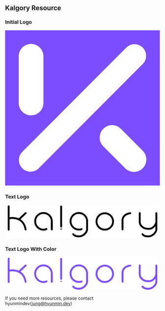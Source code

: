 ## Kalgory Resource


### Initial Logo
![Logo-Initial](https://github.com/kalgory/Resource/blob/main/Logo-Initial-Background.svg)

### Text Logo
![Logo-Initial](https://github.com/kalgory/Resource/blob/main/Logo-Text.svg)


### Text Logo With Color
![Logo-Initial](https://github.com/kalgory/Resource/blob/main/Logo-Text-Color.svg)



If you need more resources, please contact hyunmindev(jung@hyunmin.dev)
